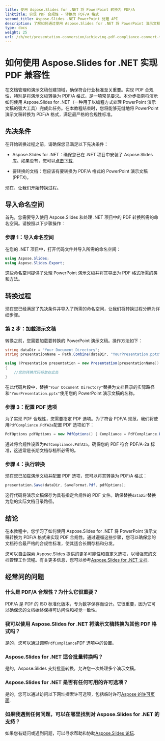 ```yaml
---
title: 使用 Aspose.Slides for .NET 将 PowerPoint 转换为 PDF/A
linktitle: 实现 PDF 合规性 - 转换为 PDF/A 格式
second_title: Aspose.Slides .NET PowerPoint 处理 API
description: 了解如何通过使用 Aspose.Slides for .NET 将 PowerPoint 演示文稿转换为 PDF/A 格式来实现 PDF 合规性。确保文档的持久性和可访问性。
type: docs
weight: 25
url: /zh/net/presentation-conversion/achieving-pdf-compliance-convert-to-pdf-a-format/
---
```


# 如何使用 Aspose.Slides for .NET 实现 PDF 兼容性

在文档管理和演示文稿创建领域，确保符合行业标准至关重要。实现 PDF 合规性，特别是将演示文稿转换为 PDF/A 格式，是一项常见要求。本分步指南将演示如何使用 Aspose.Slides for .NET（一种用于以编程方式处理 PowerPoint 演示文稿的强大工具）完成此任务。在本教程结束时，您将能够无缝地将 PowerPoint 演示文稿转换为 PDF/A 格式，满足最严格的合规性标准。

## 先决条件

在开始转换过程之前，请确保您已满足以下先决条件：

-  Aspose.Slides for .NET：确保您已在 .NET 项目中安装了 Aspose.Slides 库。如果没有，您可以[点击下载](https://releases.aspose.com/slides/net/).

- 要转换的文档：您应该有要转换为 PDF/A 格式的 PowerPoint 演示文稿 (PPTX)。

现在，让我们开始转换过程。

## 导入命名空间

首先，您需要导入使用 Aspose.Slides 和处理 .NET 项目中的 PDF 转换所需的命名空间。请按照以下步骤操作：

### 步骤 1：导入命名空间

在您的 .NET 项目中，打开代码文件并导入所需的命名空间：

```csharp
using Aspose.Slides;
using Aspose.Slides.Export;
```

这些命名空间提供了处理 PowerPoint 演示文稿并将其导出为 PDF 格式所需的类和方法。

## 转换过程

现在您已经满足了先决条件并导入了所需的命名空间，让我们将转换过程分解为详细步骤。

### 第 2 步：加载演示文稿

转换之前，您需要加载要转换的 PowerPoint 演示文稿。操作方法如下：

```csharp
string dataDir = "Your Document Directory";
string presentationName = Path.Combine(dataDir, "YourPresentation.pptx");

using (Presentation presentation = new Presentation(presentationName))
{
    //您的转换代码将放在此处
}
```

在此代码片段中，替换`"Your Document Directory"`替换为文档目录的实际路径和`"YourPresentation.pptx"`使用您的 PowerPoint 演示文稿的名称。

### 步骤 3：配置 PDF 选项

为了实现 PDF 合规性，您需要指定 PDF 选项。为了符合 PDF/A 规范，我们将使用`PdfCompliance.PdfA2a`配置 PDF 选项如下：

```csharp
PdfOptions pdfOptions = new PdfOptions() { Compliance = PdfCompliance.PdfA2a };
```

通过将合规性设置为`PdfCompliance.PdfA2a`，确保您的 PDF 符合 PDF/A-2a 标准，这通常是长期文档存档所必需的。

### 步骤 4：执行转换

现在您已加载演示文稿并配置 PDF 选项，您可以将其转换为 PDF/A 格式：

```csharp
presentation.Save(dataDir, SaveFormat.Pdf, pdfOptions);
```

这行代码将演示文稿保存为具有指定合规性的 PDF 文件。确保替换`dataDir`替换为您的实际文档目录路径。

## 结论

在本教程中，您学习了如何使用 Aspose.Slides for .NET 将 PowerPoint 演示文稿转换为 PDF/A 格式来实现 PDF 合规性。通过遵循这些步骤，您可以确保您的文档符合最严格的合规性标准，使其适合长期存档和分发。

您可以自由探索 Aspose.Slides 提供的更多可能性和自定义选项，以增强您的文档管理工作流程。有关更多信息，您可以参考[Aspose.Slides for .NET 文档](https://reference.aspose.com/slides/net/).

## 经常问的问题

### 什么是 PDF/A 合规性？为什么它很重要？
PDF/A 是 PDF 的 ISO 标准化版本，专为数字保存而设计。它很重要，因为它可以确保您的文档始终保持可访问性和视觉一致性。

### 我可以使用 Aspose.Slides for .NET 将演示文稿转换为其他 PDF 格式吗？
是的，您可以通过调整`PdfCompliance`PDF 选项中的设置。

### Aspose.Slides for .NET 适合批量转换吗？
是的，Aspose.Slides 支持批量转换，允许您一次处理多个演示文稿。

### Aspose.Slides for .NET 是否有任何可用的许可选项？
是的，您可以通过访问以下网址探索许可选项，包括临时许可[Aspose 的许可页面](https://purchase.aspose.com/buy).

### 如果我遇到任何问题，可以在哪里找到对 Aspose.Slides for .NET 的支持？
如果您有疑问或遇到问题，可以寻求帮助和协助[Aspose.Slides 论坛](https://forum.aspose.com/).